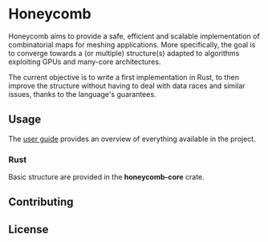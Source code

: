 # Honeycomb

Honeycomb aims to provide a safe, efficient and scalable implementation of 
combinatorial maps for meshing applications. More specifically, the goal is
to converge towards a (or multiple) structure(s) adapted to algorithms 
exploiting GPUs and many-core architectures.

The current objective is to write a first implementation in Rust, to then 
improve the structure without having to deal with data races and similar 
issues, thanks to the language's guarantees.

## Usage

The [user guide][UG] provides an overview of everything available in the 
project.

[UG]: https://lihpc-computational-geometry.github.io/honeycomb/

### Rust

Basic structure are provided in the **honeycomb-core** crate.

## Contributing

## License
